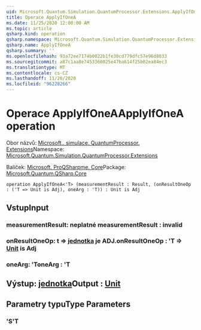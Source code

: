```yaml
---
uid: Microsoft.Quantum.Simulation.QuantumProcessor.Extensions.ApplyIfOneA
title: Operace ApplyIfOneA
ms.date: 11/25/2020 12:00:00 AM
ms.topic: article
qsharp.kind: operation
qsharp.namespace: Microsoft.Quantum.Simulation.QuantumProcessor.Extensions
qsharp.name: ApplyIfOneA
qsharp.summary: ''
ms.openlocfilehash: 93a72ee7174b0022b1fe30cd779dfc57e96d8033
ms.sourcegitcommit: a87c1aa8e7453360025e47ba614f25b02ea84ec3
ms.translationtype: MT
ms.contentlocale: cs-CZ
ms.lasthandoff: 11/26/2020
ms.locfileid: "96228266"
---
```

# <a name="applyifonea-operation"></a><span data-ttu-id="26b22-102">Operace ApplyIfOneA</span><span class="sxs-lookup"><span data-stu-id="26b22-102">ApplyIfOneA operation</span></span>

<span data-ttu-id="26b22-103">Obor názvů: [Microsoft.. simulace. QuantumProcessor. Extensions](xref:Microsoft.Quantum.Simulation.QuantumProcessor.Extensions)</span><span class="sxs-lookup"><span data-stu-id="26b22-103">Namespace: [Microsoft.Quantum.Simulation.QuantumProcessor.Extensions](xref:Microsoft.Quantum.Simulation.QuantumProcessor.Extensions)</span></span>

<span data-ttu-id="26b22-104">Balíček: [Microsoft. ProQSharpme. Core](https://nuget.org/packages/Microsoft.Quantum.QSharp.Core)</span><span class="sxs-lookup"><span data-stu-id="26b22-104">Package: [Microsoft.Quantum.QSharp.Core](https://nuget.org/packages/Microsoft.Quantum.QSharp.Core)</span></span>




```qsharp
operation ApplyIfOneA<'T> (measurementResult : Result, (onResultOneOp : ('T => Unit is Adj), oneArg : 'T)) : Unit is Adj
```


## <a name="input"></a><span data-ttu-id="26b22-105">Vstup</span><span class="sxs-lookup"><span data-stu-id="26b22-105">Input</span></span>

### <a name="measurementresult--__invalidresult__"></a><span data-ttu-id="26b22-106">measurementResult: __neplatné <Result>__</span><span class="sxs-lookup"><span data-stu-id="26b22-106">measurementResult : __invalid<Result>__</span></span>




### <a name="onresultoneop--t--unit--is-adj"></a><span data-ttu-id="26b22-107">onResultOneOp: t => [jednotka](xref:microsoft.quantum.lang-ref.unit)  je ADJ.</span><span class="sxs-lookup"><span data-stu-id="26b22-107">onResultOneOp : 'T => [Unit](xref:microsoft.quantum.lang-ref.unit)  is Adj</span></span>




### <a name="onearg--t"></a><span data-ttu-id="26b22-108">oneArg: 'T</span><span class="sxs-lookup"><span data-stu-id="26b22-108">oneArg : 'T</span></span>





## <a name="output--unit"></a><span data-ttu-id="26b22-109">Výstup: [jednotka](xref:microsoft.quantum.lang-ref.unit)</span><span class="sxs-lookup"><span data-stu-id="26b22-109">Output : [Unit](xref:microsoft.quantum.lang-ref.unit)</span></span>



## <a name="type-parameters"></a><span data-ttu-id="26b22-110">Parametry typu</span><span class="sxs-lookup"><span data-stu-id="26b22-110">Type Parameters</span></span>

### <a name="t"></a><span data-ttu-id="26b22-111">'S</span><span class="sxs-lookup"><span data-stu-id="26b22-111">'T</span></span>

